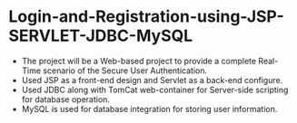 # Login-and-Registration-using-JSP-SERVLET-JDBC-MySQL

* The project will be a Web-based project to provide a complete Real-Time scenario of the Secure User 
Authentication.
* Used JSP as a front-end design and Servlet as a back-end configure.
* Used JDBC along with TomCat web-container for Server-side scripting for database operation.
* MySQL is used for database integration for storing user information.



